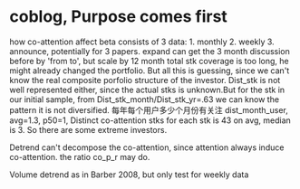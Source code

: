 # coblog, Purpose comes first
how co-attention affect beta
consists of 3 data: 1. monthly 2. weekly 3. announce, potentially for 3 papers.
        expand can get the 3 month discussion before by 'from to', but scale by 12 month total stk coverage is too long, he might already changed the portfolio.
        But all this is guessing, since we can't know the real composite porfolio structure of the investor.
Dist_stk is not well represented either, since the actual stks is unknown.But for the stk in our initial sample, from Dist_stk_month/Dist_stk_yr=.63 we can know the pattern  it is not diversified.
每年每个用户多少个月份有关注 dist_month_user, avg=1.3, p50=1, Distinct co-attention stks for each stk is 43 on avg, median is 3. So there are some extreme investors.

Detrend can't decompose the co-attention, since attention always induce co-attention. the ratio co_p_r may do.

Volume detrend as in Barber 2008, but only test for weekly data



